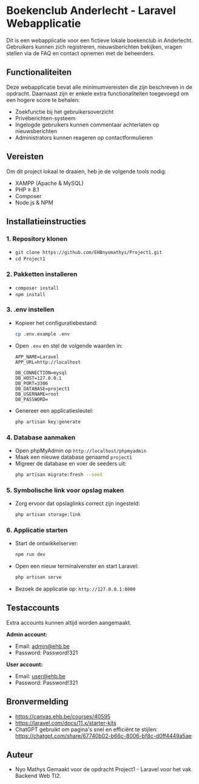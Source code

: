 # Boekenclub Anderlecht - Laravel Webapplicatie

Dit is een webapplicatie voor een fictieve lokale boekenclub in Anderlecht.
Gebruikers kunnen zich registreren, nieuwsberichten bekijken, vragen stellen via de FAQ en contact opnemen met de beheerders.

## Functionaliteiten

Deze webapplicatie bevat alle minimumvereisten die zijn beschreven in de opdracht.
Daarnaast zijn er enkele extra functionaliteiten toegevoegd om een hogere score te behalen:
- Zoekfunctie bij het gebruikersoverzicht
- Privéberichten-systeem
- Ingelogde gebruikers kunnen commentaar achterlaten op nieuwsberichten
- Administrators kunnen reageren op contactformulieren

## Vereisten

Om dit project lokaal te draaien, heb je de volgende tools nodig:
- XAMPP (Apache & MySQL)
- PHP ≥ 8.1
- Composer
- Node.js & NPM

## Installatieinstructies

### 1. Repository klonen
- `git clone https://github.com/EHBnyomathys/Project1.git`
- `cd Project1`

### 2. Pakketten installeren
- `composer install`
- `npm install`

### 3. .env instellen
- Kopieer het configuratiebestand:
  ```bash
  cp .env.example .env
  ```
- Open `.env` en stel de volgende waarden in:
  ```
  APP_NAME=Laravel
  APP_URL=http://localhost
  
  DB_CONNECTION=mysql
  DB_HOST=127.0.0.1
  DB_PORT=3306
  DB_DATABASE=project1
  DB_USERNAME=root
  DB_PASSWORD=
  ```
- Genereer een applicatiesleutel:
  ```bash
  php artisan key:generate
  ```

### 4. Database aanmaken
- Open phpMyAdmin op `http://localhost/phpmyadmin`
- Maak een nieuwe database genaamd `project1`
- Migreer de database en voer de seeders uit:
  ```bash
  php artisan migrate:fresh --seed
  ```

### 5. Symbolische link voor opslag maken
- Zorg ervoor dat opslaglinks correct zijn ingesteld:
  ```bash
  php artisan storage:link
  ```

### 6. Applicatie starten
- Start de ontwikkelserver:
  ```bash
  npm run dev
  ```
- Open een nieuw terminalvenster en start Laravel:
  ```bash
  php artisan serve
  ```
- Bezoek de applicatie op:
  `http://127.0.0.1:8000`

## Testaccounts

Extra accounts kunnen altijd worden aangemaakt.

**Admin account:**
- Email: admin@ehb.be
- Password: Password!321

**User account:**
- Email: user@ehb.be
- Password: Password!321

## Bronvermelding

- https://canvas.ehb.be/courses/40595
- https://laravel.com/docs/11.x/starter-kits
- ChatGPT gebruikt om pagina's snel en efficiënt te stijlen: https://chatgpt.com/share/67740b02-b66c-8006-bf8c-d0ff4449a5ae

## Auteur

- Nyo Mathys
Gemaakt voor de opdracht Project1 - Laravel voor het vak Backend Web TI2.
